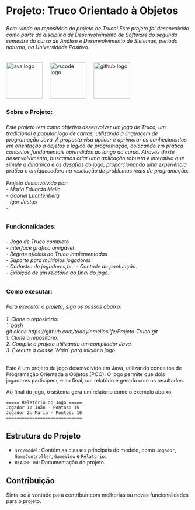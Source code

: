 <h1 align="left">Projeto: Truco Orientado à Objetos</h1>

###

<h6 align="left">Bem-vindo ao repositório do projeto de Truco! Este projeto foi desenvolvido como parte da disciplina de Desenvolvimento de Software do segundo semestre do curso de Análise e Desenvolvimento de Sistemas, período noturno, na Universidade Positivo.</h6>

###

<div align="left">
  <img src="https://cdn.jsdelivr.net/gh/devicons/devicon/icons/java/java-original.svg" height="100" alt="java logo"  />
  <img width="12" />
  <img src="https://cdn.jsdelivr.net/gh/devicons/devicon/icons/vscode/vscode-original.svg" height="100" alt="vscode logo"  />
  <img width="12" />
  <img src="https://cdn.jsdelivr.net/gh/devicons/devicon/icons/github/github-original.svg" height="100" alt="github logo"  />
</div>

###

<h3 align="left">Sobre o Projeto:</h3>

###

<h6 align="left">Este projeto tem como objetivo desenvolver um jogo de Truco, um tradicional e popular jogo de cartas, utilizando a linguagem de programação Java. A proposta visa aplicar e aprimorar os conhecimentos em orientação a objetos e lógica de programação, colocando em prática conceitos fundamentais aprendidos ao longo do curso. Através deste desenvolvimento, buscamos criar uma aplicação robusta e interativa que simule a dinâmica e os desafios do jogo, proporcionando uma experiência prática e enriquecedora na resolução de problemas reais de programação.<br><br>Projeto desenvolvido por:<br>- Maria Eduarda Mello<br>- Gabriel  Luchtenberg <br>- Igor Justus <br> - </h6>

<h3 align="left">Funcionalidades:</h3>

###

<h6 align="left">- Jogo de Truco completo<br>- Interface gráfica amigável<br>- Regras oficiais do Truco implementadas<br>- Suporte para múltiplos jogadores<br>- Cadastro de jogadores,br..
- Controle de pontuação.
<br>- Exibição de um relatório ao final do jogo.</h6>

###

<h3 align="left">Como executar:</h3>

###

<h6 align="left">Para executar o projeto, siga os passos abaixo:<br><br>1. Clone o repositório:<br>   ```bash<br>   git clone https://github.com/todayinmelloslife/Projeto-Truco.git  <br>  1. Clone o repositório. <br>
2. Compile o projeto utilizando um compilador Java. <br>
3. Execute a classe `Main` para iniciar o jogo.</h6>


###

Este é um projeto de jogo desenvolvido em Java, utilizando conceitos de Programação Orientada a Objetos (POO). O jogo permite que dois jogadores participem, e ao final, um relatório é gerado com os resultados.


Ao final do jogo, o sistema gera um relatório como o exemplo abaixo:

```
===== Relatório do Jogo =====
Jogador 1: João - Pontos: 15
Jogador 2: Maria - Pontos: 10
=============================
```

## Estrutura do Projeto

- `src/model`: Contém as classes principais do modelo, como `Jogador`, `GameController`, `GameView` e `Relatorio`.
- `README.md`: Documentação do projeto.

## Contribuição

Sinta-se à vontade para contribuir com melhorias ou novas funcionalidades para o projeto.

